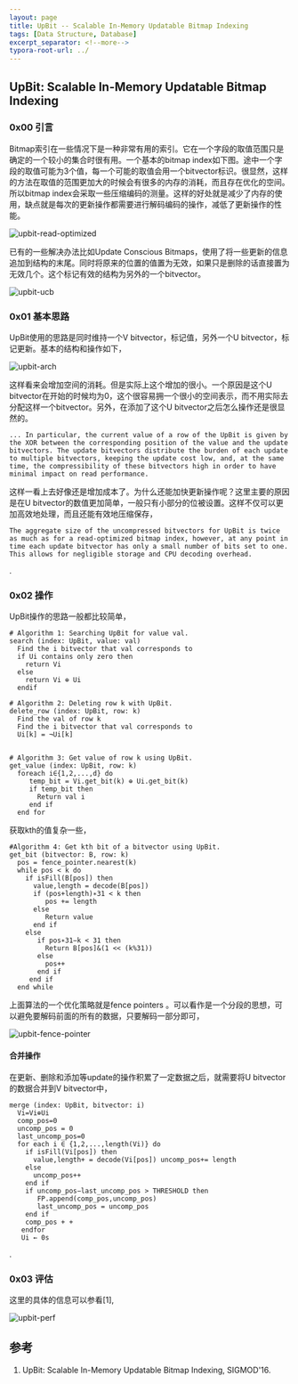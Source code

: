 ```yaml
---
layout: page
title: UpBit -- Scalable In-Memory Updatable Bitmap Indexing
tags: [Data Structure, Database]
excerpt_separator: <!--more-->
typora-root-url: ../
---
```




## UpBit: Scalable In-Memory Updatable Bitmap Indexing



### 0x00 引言

  Bitmap索引在一些情况下是一种非常有用的索引。它在一个字段的取值范围只是确定的一个较小的集合时很有用。一个基本的bitmap index如下图。途中一个字段的取值可能为3个值，每一个可能的取值会用一个bitvector标识。很显然，这样的方法在取值的范围更加大的时候会有很多的内存的消耗，而且存在优化的空间。所以bitmap index会采取一些压缩编码的测量。这样的好处就是减少了内存的使用，缺点就是每次的更新操作都需要进行解码编码的操作，减低了更新操作的性能。

![upbit-read-optimized](/assets/img/upbit-read-optimized.png)

  已有的一些解决办法比如Update Conscious Bitmaps，使用了将一些更新的信息追加到结构的末尾。同时将原来的位置的值置为无效，如果只是删除的话直接置为无效几个。这个标记有效的结构为另外的一个bitvector。

![upbit-ucb](/assets/img/upbit-ucb.png)

### 0x01 基本思路

  UpBit使用的思路是同时维持一个V bitvector，标记值，另外一个U bitvector，标记更新。基本的结构和操作如下，

![upbit-arch](/assets/img/upbit-arch.png)

  这样看来会增加空间的消耗。但是实际上这个增加的很小。一个原因是这个U bitvector在开始的时候均为0，这个很容易拥一个很小的空间表示，而不用实际去分配这样一个bitvector。另外，在添加了这个U bitvector之后怎么操作还是很显然的。

```
... In particular, the current value of a row of the UpBit is given by the XOR between the corresponding position of the value and the update bitvectors. The update bitvectors distribute the burden of each update to multiple bitvectors, keeping the update cost low, and, at the same time, the compressibility of these bitvectors high in order to have minimal impact on read performance.
```

  这样一看上去好像还是增加成本了。为什么还能加快更新操作呢？这里主要的原因是在U bitvector的数值更加简单，一般只有小部分的位被设置。这样不仅可以更加高效地处理，而且还能有效地压缩保存，

```
The aggregate size of the uncompressed bitvectors for UpBit is twice as much as for a read-optimized bitmap index, however, at any point in time each update bitvector has only a small number of bits set to one. This allows for negligible storage and CPU decoding overhead.
```

.

### 0x02 操作

 UpBit操作的思路一般都比较简单，

```
# Algorithm 1: Searching UpBit for value val.
search (index: UpBit, value: val)
  Find the i bitvector that val corresponds to 
  if Ui contains only zero then
    return Vi 
  else
    return Vi ⊕ Ui 
  endif
  
# Algorithm 2: Deleting row k with UpBit.
delete_row (index: UpBit, row: k)
  Find the val of row k
  Find the i bitvector that val corresponds to
  Ui[k] = ¬Ui[k]
  
  
# Algorithm 3: Get value of row k using UpBit.
get_value (index: UpBit, row: k)
  foreach i∈{1,2,...,d} do
     temp_bit = Vi.get_bit(k) ⊕ Ui.get_bit(k) 
     if temp_bit then
       Return val i 
     end if
  end for
```

 获取kth的值复杂一些，

```
#Algorithm 4: Get kth bit of a bitvector using UpBit.
get_bit (bitvector: B, row: k)
  pos = fence_pointer.nearest(k) 
  while pos < k do
    if isFill(B[pos]) then 
      value,length = decode(B[pos]) 
      if (pos+length)∗31 < k then
         pos += length 
      else
         Return value 
      end if
    else
       if pos∗31−k < 31 then
         Return B[pos]&(1 << (k%31)) 
       else
         pos++ 
       end if
     end if 
  end while
```

 上面算法的一个优化策略就是fence pointers 。可以看作是一个分段的思想，可以避免要解码前面的所有的数据，只要解码一部分即可，

![upbit-fence-pointer](/assets/img/upbit-fence-pointer.png)

#### 合并操作

  在更新、删除和添加等update的操作积累了一定数据之后，就需要将U bitvector的数据合并到V bitvector中，

```
merge (index: UpBit, bitvector: i)
  Vi=Vi⊕Ui
  comp_pos=0
  uncomp_pos = 0 
  last_uncomp_pos=0
  for each i ∈ {1,2,...,length(Vi)} do
    if isFill(Vi[pos]) then 
      value,length+ = decode(Vi[pos]) uncomp_pos+= length
    else
      uncomp_pos++ 
    end if
    if uncomp_pos−last_uncomp_pos > THRESHOLD then 
       FP.append(comp_pos,uncomp_pos) 
       last_uncomp_pos = uncomp_pos
    end if
    comp_pos + + 
   endfor
   Ui ← 0s
```

.

### 0x03 评估

  这里的具体的信息可以参看[1],

![upbit-perf](/assets/img/upbit-perf.png)



## 参考

1. UpBit: Scalable In-Memory Updatable Bitmap Indexing, SIGMOD'16.

